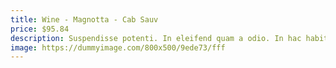 ```yaml
---
title: Wine - Magnotta - Cab Sauv
price: $95.84
description: Suspendisse potenti. In eleifend quam a odio. In hac habitasse platea dictumst.
image: https://dummyimage.com/800x500/9ede73/fff
---
```

